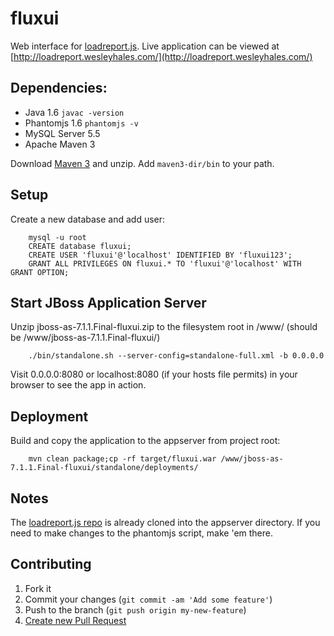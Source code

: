 fluxui
======
Web interface for [loadreport.js](https://github.com/wesleyhales/loadreport). Live application can be viewed at [http://loadreport.wesleyhales.com/](http://loadreport.wesleyhales.com/)

## Dependencies:

  * Java 1.6          `javac -version`
  * Phantomjs 1.6     `phantomjs -v`
  * MySQL Server 5.5
  * Apache Maven 3

Download [Maven 3](http://maven.apache.org/download.html) and unzip. Add `maven3-dir/bin` to your path.

## Setup
Create a new database and add user:

        mysql -u root
        CREATE database fluxui;
        CREATE USER 'fluxui'@'localhost' IDENTIFIED BY 'fluxui123';
        GRANT ALL PRIVILEGES ON fluxui.* TO 'fluxui'@'localhost' WITH GRANT OPTION;

## Start JBoss Application Server
Unzip jboss-as-7.1.1.Final-fluxui.zip to the filesystem root in /www/ (should be /www/jboss-as-7.1.1.Final-fluxui/)

        ./bin/standalone.sh --server-config=standalone-full.xml -b 0.0.0.0

Visit 0.0.0.0:8080 or localhost:8080 (if your hosts file permits) in your browser to see the app in action.

## Deployment
Build and copy the application to the appserver from project root:

        mvn clean package;cp -rf target/fluxui.war /www/jboss-as-7.1.1.Final-fluxui/standalone/deployments/

## Notes
The [loadreport.js repo](https://github.com/wesleyhales/loadreport) is already cloned into the appserver directory. If you need to make changes to the phantomjs script, make 'em there.

## Contributing

1. Fork it
2. Commit your changes (`git commit -am 'Add some feature'`)
3. Push to the branch (`git push origin my-new-feature`)
4. [Create new Pull Request](https://github.com/fluxui/FluxServer-Java/pulls)